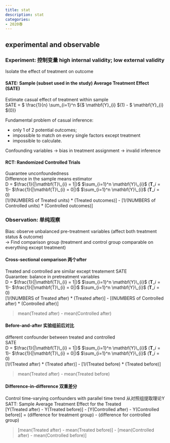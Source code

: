 ```yaml
---
title: stat
description: stat
categories: 
- 2020春
---
```

## experimental and observable

### Experiment: 控制变量 high internal validity; low external validity  
Isolate the effect of treatment on outcome  

#### SATE: Sample (subset used in the study) Average Treatment Effect (SATE)  
Estimate casual effect of treatment within sample  
SATE = $ \frac{1}{n} \sum_{i=1}^n ${$ \mathbf{Y}\_{i} $(1) - $ \mathbf{Y}\_{i} $(0)}  

Fundamental problem of casual inference:  
* only 1 of 2 potential outcomes;  
* impossible to match on every single factors except treatment  
* impossible to calculate.  

Confounding variables -> bias in treatment assignment -> invalid inference  
		
#### RCT: Randomized Controlled Trials
Guarantee unconfoundedness  
Difference in the sample means estimator  
D = $\frac{1}{|\mathbf{T}\_{i} = 1|}$  $\sum_{i=1}^n \mathbf{Y}\_{i}$ ($\mathbf{T}\_{i} = 1$)- $\frac{1}{|\mathbf{T}\_{i} = 0|}$  $\sum_{i=1}^n \mathbf{Y}\_{i}$ ($\mathbf{T}\_{i} = 0$)  
[1/(NUMBERS of Treated units) * (Treated outcomes)] - [1/(NUMBERS of Controlled units) * (Controlled outcomes)]


### Observation: 单纯观察
Bias: observe unbalanced pre-treatment variables (affect both treatment status & outcome)  
-> Find comparison group (treatment and control group comparable on everything except treatment)  
#### Cross-sectional comparison 两个after
Treated and controlled are similar except treatement
SATE  
Guarantee: balance in pretreatment variables  
D = $\frac{1}{|\mathbf{T}\_{i} = 1|}$  $\sum_{i=1}^n \mathbf{Y}\_{i}$ ($\mathbf{T}\_{i} = 1$)- $\frac{1}{|\mathbf{T}\_{i} = 0|}$  $\sum_{i=1}^n \mathbf{Y}\_{i}$ ($\mathbf{T}\_{i} = 0$)  
[1/(NUMBERS of Treated after) * (Treated after)] - [(NUMBERS of Controlled after) * (Controlled after)]
> mean(Treated after) - mean(Controlled after)
		
#### Before-and-after 实验组前后对比
different confounder between treated and controlled  
SATE  
D = $\frac{1}{|\mathbf{T}\_{i} = 1|}$  $\sum_{i=1}^n \mathbf{Y}\_{i}$ ($\mathbf{T}\_{i} = 1$)- $\frac{1}{|\mathbf{T}\_{i} = 0|}$  $\sum_{i=1}^n \mathbf{Y}\_{i}$ ($\mathbf{T}\_{i} = 0$)  
[1/(Treated after) * (Treated after)] - [1/(Treated before) * (Treated before)]  
> mean(Treated after) - mean(Treated before)
	
#### Difference-in-difference 双重差分
Control time-varying confounders with parallel time trend 从对照组提取理论Y  
SATT: Sample Average Treatment Effect for the Treated  
[Y(Treated after) - Y(Treated before)] - [Y(Controlled after) - Y(Controlled before)] = (difference for treatment group) - (difference for controlled group)  
> [mean(Treated after) - mean(Treated before)] - [mean(Controlled after) - mean(Controlled before)]


## 
